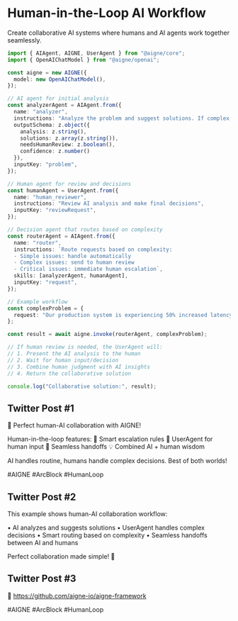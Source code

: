 # Human-in-the-Loop AI Workflow

Create collaborative AI systems where humans and AI agents work together seamlessly.

```typescript
import { AIAgent, AIGNE, UserAgent } from "@aigne/core";
import { OpenAIChatModel } from "@aigne/openai";

const aigne = new AIGNE({
  model: new OpenAIChatModel(),
});

// AI agent for initial analysis
const analyzerAgent = AIAgent.from({
  name: "analyzer",
  instructions: "Analyze the problem and suggest solutions. If complex, request human review.",
  outputSchema: z.object({
    analysis: z.string(),
    solutions: z.array(z.string()),
    needsHumanReview: z.boolean(),
    confidence: z.number()
  }),
  inputKey: "problem",
});

// Human agent for review and decisions
const humanAgent = UserAgent.from({
  name: "human_reviewer",
  instructions: "Review AI analysis and make final decisions",
  inputKey: "reviewRequest",
});

// Decision agent that routes based on complexity
const routerAgent = AIAgent.from({
  name: "router",
  instructions: `Route requests based on complexity:
  - Simple issues: handle automatically
  - Complex issues: send to human review
  - Critical issues: immediate human escalation`,
  skills: [analyzerAgent, humanAgent],
  inputKey: "request",
});

// Example workflow
const complexProblem = {
  request: "Our production system is experiencing 50% increased latency. Users are complaining about timeouts. This started 2 hours ago after our latest deployment."
};

const result = await aigne.invoke(routerAgent, complexProblem);

// If human review is needed, the UserAgent will:
// 1. Present the AI analysis to the human
// 2. Wait for human input/decision
// 3. Combine human judgment with AI insights
// 4. Return the collaborative solution

console.log("Collaborative solution:", result);
```

## Twitter Post #1

🤝 Perfect human-AI collaboration with AIGNE!

Human-in-the-loop features:
🧠 Smart escalation rules 👥 UserAgent for human input 🔄 Seamless handoffs 💡 Combined AI + human wisdom

AI handles routine, humans handle complex decisions. Best of both worlds!

#AIGNE #ArcBlock #HumanLoop

## Twitter Post #2

This example shows human-AI collaboration workflow:

• AI analyzes and suggests solutions
• UserAgent handles complex decisions
• Smart routing based on complexity
• Seamless handoffs between AI and humans

Perfect collaboration made simple! 🤝

## Twitter Post #3

🌟 https://github.com/aigne-io/aigne-framework

#AIGNE #ArcBlock #HumanLoop

